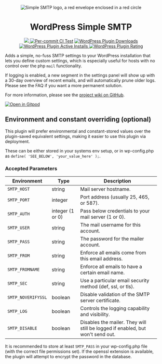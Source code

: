 <p align="center">
  <img src="https://soupbowl.io/assets/img/wp-ssmtp-150x150.webp" alt="Simple SMTP logo, a red envelope enclosed in a red circle" />
</p>

<h1 align="center">WordPress Simple SMTP</h1>

<p align="center">
  <a href="https://www.codefactor.io/repository/github/soup-bowl/wp-simple-smtp"><img src="https://www.codefactor.io/repository/github/soup-bowl/wp-simple-smtp/badge" />
  <a href="https://github.com/soup-bowl/wp-simple-smtp/actions/workflows/test.yml"><img src="https://github.com/soup-bowl/wp-simple-smtp/actions/workflows/test.yml/badge.svg" alt="Per-commit CI Test" /></a>
  <a href="https://wordpress.org/plugins/simple-smtp/">
  <img src="https://img.shields.io/wordpress/plugin/dm/simple-smtp?logo=wordpress&color=blue" alt="WordPress Plugin Downloads" />
  <img src="https://img.shields.io/wordpress/plugin/installs/simple-smtp?logo=wordpress&color=blue" alt="WordPress Plugin Active Installs" />
  <img src="https://img.shields.io/wordpress/plugin/rating/simple-smtp?logo=wordpress&color=blue" alt="WordPress Plugin Rating" />
  </a>
</p>

Adds a simple, no-fuss SMTP settings to your WordPress installation that lets you define custom settings, which is especially useful for hosts with no control over the php `mail` functionality.

If logging is enabled, a new segment in the settings panel will show up with a 30-day overview of recent emails, and will automatically prune older logs. Please see the FAQ if you want a more permanent solution.

For more information, please see the [project wiki on GitHub](https://github.com/soup-bowl/wp-simple-smtp/wiki).

[![Open in Gitpod](https://gitpod.io/button/open-in-gitpod.svg)](https://gitpod.io/#https://github.com/soup-bowl/wp-simple-smtp)

## Environment and constant overriding (optional)

This plugin will prefer environmental and constant-stored values over the plugin-saved equivalent settings, making it easier to use this plugin via deployment.

These can be either stored in your systems env setup, or in wp-config.php as `define( 'SEE_BELOW', 'your_value_here' );`.

### Accepted Parameters
  
Environment         | Type             | Description
--------------------|------------------|------------
`SMTP_HOST`         | string           | Mail server hostname.
`SMTP_PORT`         | integer          | Port address (usually 25, 465, or 587).
`SMTP_AUTH`         | integer (1 or 0) | Pass below credentials to your mail server (1 or 0).
`SMTP_USER`         | string           | The mail username for this account.
`SMTP_PASS`         | string           | The password for the mailer account.
`SMTP_FROM`         | string           | Enforce all emails come from this email address.
`SMTP_FROMNAME`     | string           | Enforce all emails to have a certain email name.
`SMTP_SEC`          | string           | Use a particular email security method (def, ssl, or tls).
`SMTP_NOVERIFYSSL`  | boolean          | Disable validation of the SMTP server certificate.
`SMTP_LOG`          | boolean          | Controls the logging capability and visibility.
`SMTP_DISABLE`      | boolean          | Disables the mailer. They will still be logged if enabled, but won't send out.

It is recommended to store at least `SMTP_PASS` in your wp-config.php file (with the correct file permissions set). If the openssl extension is available, the plugin will attempt to encrypt the password in the database.
